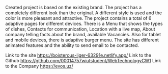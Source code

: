 Created project is based on the existing brand. The project has a completely different look than the original. A different style is used and the color is more pleasant and attractive. The project contains a total of 6 adaptive pages for different devices. There is a Menu that shows the types of dishes, Contacts for communication, Location with a live map, About company telling facts about the brand, available Vacancies. Also for tablet and mobile devices, there is adaptive burger menu. The site has different animated features and the ability to send email to be contacted.


Link to the site          https://boisterous-liger-63291e.netlify.app/
Link to the Github        https://github.com/00014757wiutstudent/WebTechnologyCW1
Link to the Company       https://evos.uz/
